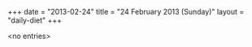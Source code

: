 +++
date = "2013-02-24"
title = "24 February 2013 (Sunday)"
layout = "daily-diet"
+++


\<no entries\>
